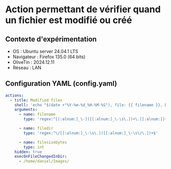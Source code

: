 # Action permettant de vérifier quand un fichier est modifié ou créé
## Contexte d'expérimentation
* OS : Ubuntu server 24.04.1 LTS
* Navigateur : Firefox 135.0 (64 bits)
* OliveTin : 2024.12.11
* Réseau : LAN

## Configuration YAML (config.yaml)
```yaml
actions:
  - title: Modified files
    shell: 'echo "$(date +"%Y-%m-%d_%H-%M-%S"), file: {{ filename }}, Dir: {{ filedir }}, size: {{ filesizebytes }}" >> /tmp/imagedir.log'
    arguments:
      - name: filename
        type: 'regex:^[[:alnum:]_\-]([[:alnum:]_\-\s\.])+\.[[:alnum:]]+$'

      - name: filedir
        type: 'regex:^\/[[:alnum:]_\-\s\.]([[:alnum:]_\-\s\/\.])+$'

      - name: filesizebytes
        type: int
    hidden: true
    execOnFileChangedInDir:
      - /home/daniel/Images/
```

